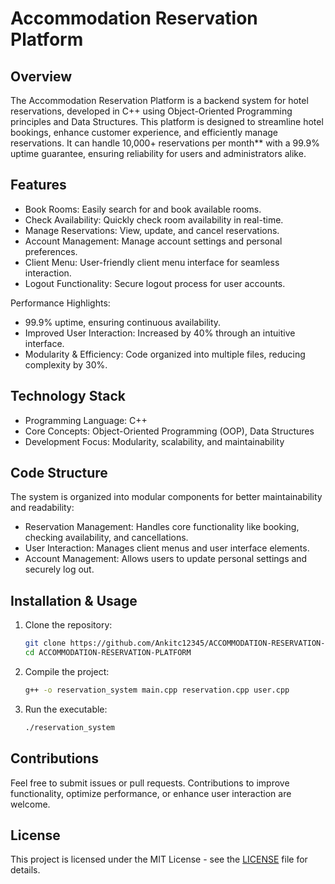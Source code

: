 # Accommodation Reservation Platform

## Overview
The Accommodation Reservation Platform is a backend system for hotel reservations, developed in C++ using Object-Oriented Programming principles and Data Structures. This platform is designed to streamline hotel bookings, enhance customer experience, and efficiently manage reservations. It can handle 10,000+ reservations per month** with a 99.9% uptime guarantee, ensuring reliability for users and administrators alike.

## Features
- Book Rooms: Easily search for and book available rooms.
- Check Availability: Quickly check room availability in real-time.
- Manage Reservations: View, update, and cancel reservations.
- Account Management: Manage account settings and personal preferences.
- Client Menu: User-friendly client menu interface for seamless interaction.
- Logout Functionality: Secure logout process for user accounts.
  
Performance Highlights:
- 99.9% uptime, ensuring continuous availability.
- Improved User Interaction: Increased by 40% through an intuitive interface.
- Modularity & Efficiency: Code organized into multiple files, reducing complexity by 30%.

## Technology Stack
- Programming Language: C++
- Core Concepts: Object-Oriented Programming (OOP), Data Structures
- Development Focus: Modularity, scalability, and maintainability

## Code Structure
The system is organized into modular components for better maintainability and readability:
- Reservation Management: Handles core functionality like booking, checking availability, and cancellations.
- User Interaction: Manages client menus and user interface elements.
- Account Management: Allows users to update personal settings and securely log out.
  
## Installation & Usage
1. Clone the repository:
   ```bash
   git clone https://github.com/Ankitc12345/ACCOMMODATION-RESERVATION-PLATFORM.git
   cd ACCOMMODATION-RESERVATION-PLATFORM
   ```
2. Compile the project:
   ```bash
   g++ -o reservation_system main.cpp reservation.cpp user.cpp
   ```
3. Run the executable:
   ```bash
   ./reservation_system
   ```
## Contributions
Feel free to submit issues or pull requests. Contributions to improve functionality, optimize performance, or enhance user interaction are welcome.

## License
This project is licensed under the MIT License - see the [LICENSE](LICENSE) file for details.
